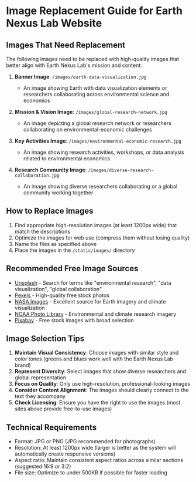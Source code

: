 # Image Replacement Guide for Earth Nexus Lab Website

## Images That Need Replacement

The following images need to be replaced with high-quality images that better align with Earth Nexus Lab's mission and content:

1. **Banner Image**: `/images/earth-data-visualization.jpg`
   - An image showing Earth with data visualization elements or researchers collaborating across environmental science and economics

2. **Mission & Vision Image**: `/images/global-research-network.jpg`
   - An image depicting a global research network or researchers collaborating on environmental-economic challenges

3. **Key Activities Image**: `/images/environmental-economic-research.jpg`
   - An image showing research activities, workshops, or data analysis related to environmental economics

4. **Research Community Image**: `/images/diverse-research-collaboration.jpg`
   - An image showing diverse researchers collaborating or a global community working together

## How to Replace Images

1. Find appropriate high-resolution images (at least 1200px wide) that match the descriptions
2. Optimize the images for web use (compress them without losing quality)
3. Name the files as specified above
4. Place the images in the `/static/images/` directory

## Recommended Free Image Sources

- [Unsplash](https://unsplash.com/) - Search for terms like "environmental research", "data visualization", "global collaboration"
- [Pexels](https://www.pexels.com/) - High-quality free stock photos
- [NASA Images](https://images.nasa.gov/) - Excellent source for Earth imagery and climate visualization
- [NOAA Photo Library](https://photolib.noaa.gov/) - Environmental and climate research imagery
- [Pixabay](https://pixabay.com/) - Free stock images with broad selection

## Image Selection Tips

1. **Maintain Visual Consistency**: Choose images with similar style and color tones (greens and blues work well with the Earth Nexus Lab brand)
2. **Represent Diversity**: Select images that show diverse researchers and global representation
3. **Focus on Quality**: Only use high-resolution, professional-looking images
4. **Consider Content Alignment**: The images should clearly connect to the text they accompany
5. **Check Licensing**: Ensure you have the right to use the images (most sites above provide free-to-use images)

## Technical Requirements

- Format: JPG or PNG (JPG recommended for photographs)
- Resolution: At least 1200px wide (larger is better as the system will automatically create responsive versions)
- Aspect ratio: Maintain consistent aspect ratios across similar sections (suggested 16:9 or 3:2)
- File size: Optimize to under 500KB if possible for faster loading 